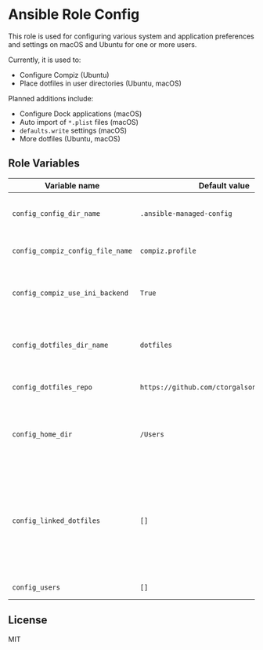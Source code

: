 # Ansible Role Config

This role is used for configuring various system and application
preferences and settings on macOS and Ubuntu for one or more users.

Currently, it is used to:

- Configure Compiz (Ubuntu)
- Place dotfiles in user directories (Ubuntu, macOS)

Planned additions include:

- Configure Dock applications (macOS)
- Auto import of `*.plist` files (macOS)
- `defaults.write` settings (macOS)
- More dotfiles (Ubuntu, macOS)

## Role Variables

| Variable name  | Default value | Description |
|----------------|---------------|-------------|
| `config_config_dir_name` | `.ansible-managed-config` | The name of the parent directory where the `dotfiles` repo should be cloned. |
| `config_compiz_config_file_name` | `compiz.profile` | The name of the copy of the Compiz `*.ini` file in the `dotfiles` repository. |
| `config_compiz_use_ini_backend` | `True` | Whether or not to _use_ the Compiz ini backend--if set to `False`, no Compiz configuration or settings will be attemted. |
| `config_dotfiles_dir_name` | `dotfiles` | The name of the directory to clone the `dotfiles` repo to (corresponds to the last directory in `dest` in and Ansible Git module task. |
| `config_dotfiles_repo` | `https://github.com/ctorgalson/dotfiles.git` | The url to a dotfiles repo (mine probably won't be that useful to you). |
| `config_home_dir` | `/Users` | The home directory on the current system--the default corresponds to macOS directory structure; change to `/home` on most linux distros. |
| `config_linked_dotfiles` | `[]` | The specific dotfiles in the `dotfiles` repo to symlink into users' home directories. Note that this should be an array of **paths** (relative to `~` to the files in question. E.g., for an ssh config file the path should be `.ssh/config` so that the file will be linked to `/home/username/.ssh/config`. |
| `config_users` | `[]` | The list of users to run this role for. |

## License

MIT
